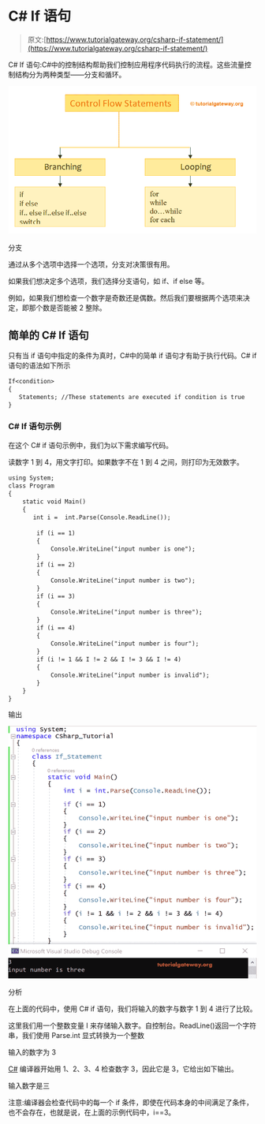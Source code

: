 # C# If 语句

> 原文:[https://www.tutorialgateway.org/csharp-if-statement/](https://www.tutorialgateway.org/csharp-if-statement/)

C# If 语句:C#中的控制结构帮助我们控制应用程序代码执行的流程。这些流量控制结构分为两种类型——分支和循环。

![C# If Statement Example](img/fdfc082f1e0bdc8364644cb6763bd030.png)

分支

通过从多个选项中选择一个选项，分支对决策很有用。

如果我们想决定多个选项，我们选择分支语句，如 if、if else 等。

例如，如果我们想检查一个数字是奇数还是偶数。然后我们要根据两个选项来决定，即那个数是否能被 2 整除。

## 简单的 C# If 语句

只有当 if 语句中指定的条件为真时，C#中的简单 if 语句才有助于执行代码。C# if 语句的语法如下所示

```
If<condition>
{
   Statements; //These statements are executed if condition is true
}
```

### C# If 语句示例

在这个 C# if 语句示例中，我们为以下需求编写代码。

读数字 1 到 4，用文字打印。如果数字不在 1 到 4 之间，则打印为无效数字。

```
using System;
class Program
{
    static void Main()
    {
       int i =  int.Parse(Console.ReadLine());

        if (i == 1)
        {
            Console.WriteLine("input number is one");
        }
        if (i == 2)
        {
            Console.WriteLine("input number is two");
        }
        if (i == 3)
        {
            Console.WriteLine("input number is three");
        }
        if (i == 4)
        {
            Console.WriteLine("input number is four");
        }
        if (i != 1 && I != 2 && I != 3 && I != 4)
        {
            Console.WriteLine("input number is invalid");
        }
    }
}
```

输出

![C# If Statement Example 1](img/b0830ef8f34f6e0898002db0e9a31188.png)

分析

在上面的代码中，使用 C# if 语句，我们将输入的数字与数字 1 到 4 进行了比较。

这里我们用一个整数变量 I 来存储输入数字。自控制台。ReadLine()返回一个字符串，我们使用 Parse.int 显式转换为一个整数

输入的数字为 3

[C#](https://www.tutorialgateway.org/csharp-tutorial/) 编译器开始用 1、2、3、4 检查数字 3，因此它是 3，它给出如下输出。

输入数字是三

注意:编译器会检查代码中的每一个 if 条件，即使在代码本身的中间满足了条件，也不会存在，也就是说，在上面的示例代码中，i==3。